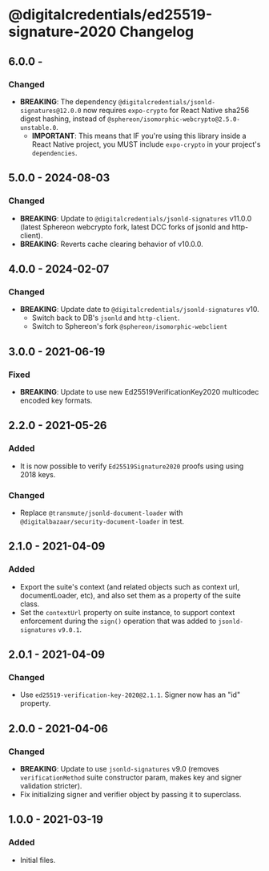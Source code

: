 # @digitalcredentials/ed25519-signature-2020 Changelog

## 6.0.0 -

### Changed
- **BREAKING**: The dependency `@digitalcredentials/jsonld-signatures@12.0.0` now requires
  `expo-crypto` for React Native sha256 digest hashing, instead of
  `@sphereon/isomorphic-webcrypto@2.5.0-unstable.0`.
  - **IMPORTANT**: This means that IF you're using this library inside a React Native project, you MUST include `expo-crypto`
    in your project's `dependencies`.

## 5.0.0 - 2024-08-03

### Changed
- **BREAKING**: Update to `@digitalcredentials/jsonld-signatures` v11.0.0 (latest Sphereon webcrypto fork, latest DCC forks of jsonld and http-client).
- **BREAKING**: Reverts cache clearing behavior of v10.0.0.

## 4.0.0 - 2024-02-07

### Changed
- **BREAKING**: Update date to `@digitalcredentials/jsonld-signatures` v10.
  - Switch back to DB's `jsonld` and `http-client`.
  - Switch to Sphereon's fork `@sphereon/isomorphic-webclient`

## 3.0.0 - 2021-06-19

### Fixed

- **BREAKING**: Update to use new Ed25519VerificationKey2020 multicodec
  encoded key formats.

## 2.2.0 - 2021-05-26

### Added
- It is now possible to verify `Ed25519Signature2020` proofs using using
  2018 keys.

### Changed
- Replace `@transmute/jsonld-document-loader` with
  `@digitalbazaar/security-document-loader` in test.

## 2.1.0 - 2021-04-09

### Added
- Export the suite's context (and related objects such as context url,
  documentLoader, etc), and also set them as a property of the suite class.
- Set the `contextUrl` property on suite instance, to support context
  enforcement during the `sign()` operation that was added to `jsonld-signatures`
  `v9.0.1`.

## 2.0.1 - 2021-04-09

### Changed
- Use `ed25519-verification-key-2020@2.1.1`. Signer now has an "id" property.

## 2.0.0 - 2021-04-06

### Changed
- **BREAKING**: Update to use `jsonld-signatures` v9.0 (removes
  `verificationMethod` suite constructor param, makes key and signer validation
  stricter).
- Fix initializing signer and verifier object by passing it to superclass.

## 1.0.0 - 2021-03-19

### Added
- Initial files.
